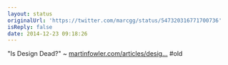 ```yaml
---
layout: status
originalUrl: 'https://twitter.com/marcgg/status/547320316771700736'
isReply: false
date: 2014-12-23 09:18:26
---
```


"Is Design Dead?" ~ [martinfowler.com/articles/desig…](http://martinfowler.com/articles/designDead.html) #old
